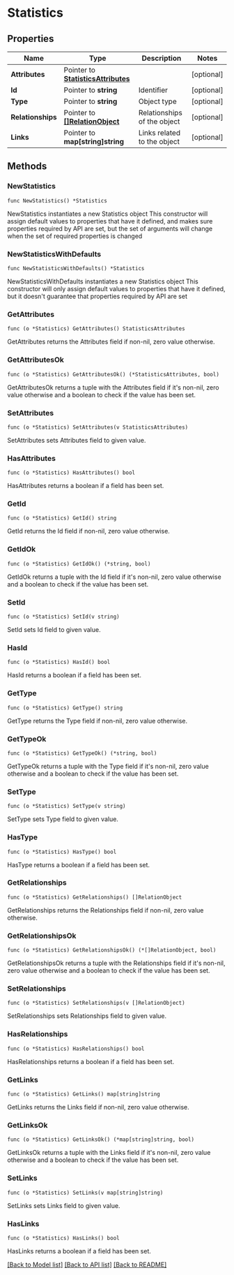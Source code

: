 # Statistics

## Properties

Name | Type | Description | Notes
------------ | ------------- | ------------- | -------------
**Attributes** | Pointer to [**StatisticsAttributes**](StatisticsAttributes.md) |  | [optional] 
**Id** | Pointer to **string** | Identifier  | [optional] 
**Type** | Pointer to **string** | Object type | [optional] 
**Relationships** | Pointer to [**[]RelationObject**](RelationObject.md) | Relationships of the object | [optional] 
**Links** | Pointer to **map[string]string** | Links related to the object | [optional] 

## Methods

### NewStatistics

`func NewStatistics() *Statistics`

NewStatistics instantiates a new Statistics object
This constructor will assign default values to properties that have it defined,
and makes sure properties required by API are set, but the set of arguments
will change when the set of required properties is changed

### NewStatisticsWithDefaults

`func NewStatisticsWithDefaults() *Statistics`

NewStatisticsWithDefaults instantiates a new Statistics object
This constructor will only assign default values to properties that have it defined,
but it doesn't guarantee that properties required by API are set

### GetAttributes

`func (o *Statistics) GetAttributes() StatisticsAttributes`

GetAttributes returns the Attributes field if non-nil, zero value otherwise.

### GetAttributesOk

`func (o *Statistics) GetAttributesOk() (*StatisticsAttributes, bool)`

GetAttributesOk returns a tuple with the Attributes field if it's non-nil, zero value otherwise
and a boolean to check if the value has been set.

### SetAttributes

`func (o *Statistics) SetAttributes(v StatisticsAttributes)`

SetAttributes sets Attributes field to given value.

### HasAttributes

`func (o *Statistics) HasAttributes() bool`

HasAttributes returns a boolean if a field has been set.

### GetId

`func (o *Statistics) GetId() string`

GetId returns the Id field if non-nil, zero value otherwise.

### GetIdOk

`func (o *Statistics) GetIdOk() (*string, bool)`

GetIdOk returns a tuple with the Id field if it's non-nil, zero value otherwise
and a boolean to check if the value has been set.

### SetId

`func (o *Statistics) SetId(v string)`

SetId sets Id field to given value.

### HasId

`func (o *Statistics) HasId() bool`

HasId returns a boolean if a field has been set.

### GetType

`func (o *Statistics) GetType() string`

GetType returns the Type field if non-nil, zero value otherwise.

### GetTypeOk

`func (o *Statistics) GetTypeOk() (*string, bool)`

GetTypeOk returns a tuple with the Type field if it's non-nil, zero value otherwise
and a boolean to check if the value has been set.

### SetType

`func (o *Statistics) SetType(v string)`

SetType sets Type field to given value.

### HasType

`func (o *Statistics) HasType() bool`

HasType returns a boolean if a field has been set.

### GetRelationships

`func (o *Statistics) GetRelationships() []RelationObject`

GetRelationships returns the Relationships field if non-nil, zero value otherwise.

### GetRelationshipsOk

`func (o *Statistics) GetRelationshipsOk() (*[]RelationObject, bool)`

GetRelationshipsOk returns a tuple with the Relationships field if it's non-nil, zero value otherwise
and a boolean to check if the value has been set.

### SetRelationships

`func (o *Statistics) SetRelationships(v []RelationObject)`

SetRelationships sets Relationships field to given value.

### HasRelationships

`func (o *Statistics) HasRelationships() bool`

HasRelationships returns a boolean if a field has been set.

### GetLinks

`func (o *Statistics) GetLinks() map[string]string`

GetLinks returns the Links field if non-nil, zero value otherwise.

### GetLinksOk

`func (o *Statistics) GetLinksOk() (*map[string]string, bool)`

GetLinksOk returns a tuple with the Links field if it's non-nil, zero value otherwise
and a boolean to check if the value has been set.

### SetLinks

`func (o *Statistics) SetLinks(v map[string]string)`

SetLinks sets Links field to given value.

### HasLinks

`func (o *Statistics) HasLinks() bool`

HasLinks returns a boolean if a field has been set.


[[Back to Model list]](../README.md#documentation-for-models) [[Back to API list]](../README.md#documentation-for-api-endpoints) [[Back to README]](../README.md)


